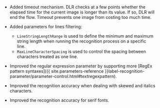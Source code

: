 

- Added timeout mechanism. DLR checks at a few points whether the elapsed time for the current image is longer than its value. If so, DLR will end the flow. Timeout prevents one image from costing too much time.

- Added parameters for lines filtering:
  - `LineStringLengthRange` is used to define the minimum and maximum string length when running the recognition process on a specific line.
  - `MaxLineCharacterSpacing` is used to control the spacing between characters treated as one line.

- Improved the regular expression parameter by supporting more [RegEx pattern syntaxes]({{ site.parameters-reference }}label-recognition-parameter/parameter-control.html#textregexpattern).

- Improved the recognition accuracy when dealing with skewed and italics characters.

- Improved the recognition accuracy for serif fonts.

